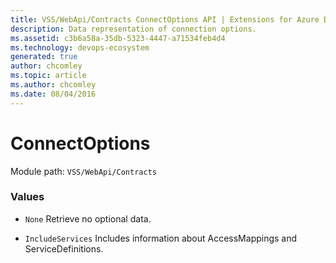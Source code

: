 ```yaml
---
title: VSS/WebApi/Contracts ConnectOptions API | Extensions for Azure DevOps Services
description: Data representation of connection options.
ms.assetid: c3b6a58a-35db-5323-4447-a71534feb4d4
ms.technology: devops-ecosystem
generated: true
author: chcomley
ms.topic: article
ms.author: chcomley
ms.date: 08/04/2016
---
```


# ConnectOptions

Module path: `VSS/WebApi/Contracts`

### Values

* `None` Retrieve no optional data.

* `IncludeServices` Includes information about AccessMappings and ServiceDefinitions.
